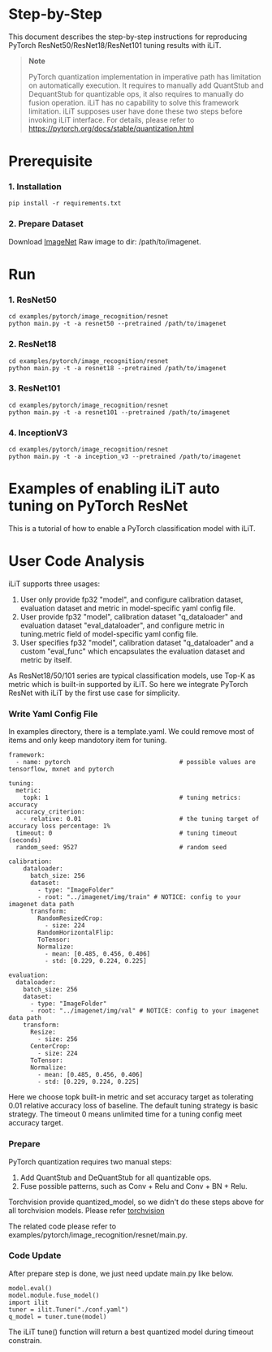 Step-by-Step
============

This document describes the step-by-step instructions for reproducing PyTorch ResNet50/ResNet18/ResNet101 tuning results with iLiT.

> **Note**
>
> PyTorch quantization implementation in imperative path has limitation on automatically execution.
> It requires to manually add QuantStub and DequantStub for quantizable ops, it also requires to manually do fusion operation.
> iLiT has no capability to solve this framework limitation. iLiT supposes user have done these two steps before invoking iLiT interface.
> For details, please refer to https://pytorch.org/docs/stable/quantization.html

# Prerequisite

### 1. Installation

  ```Shell
  pip install -r requirements.txt
  ```

### 2. Prepare Dataset

  Download [ImageNet](http://www.image-net.org/) Raw image to dir: /path/to/imagenet.


# Run

### 1. ResNet50

  ```Shell
  cd examples/pytorch/image_recognition/resnet
  python main.py -t -a resnet50 --pretrained /path/to/imagenet
  ```

### 2. ResNet18

  ```Shell
  cd examples/pytorch/image_recognition/resnet
  python main.py -t -a resnet18 --pretrained /path/to/imagenet
  ```

### 3. ResNet101

  ```Shell
  cd examples/pytorch/image_recognition/resnet
  python main.py -t -a resnet101 --pretrained /path/to/imagenet
  ```

### 4. InceptionV3

  ```Shell
  cd examples/pytorch/image_recognition/resnet
  python main.py -t -a inception_v3 --pretrained /path/to/imagenet
  ```

Examples of enabling iLiT auto tuning on PyTorch ResNet
=======================================================

This is a tutorial of how to enable a PyTorch classification model with iLiT.

# User Code Analysis

iLiT supports three usages:

1. User only provide fp32 "model", and configure calibration dataset, evaluation dataset and metric in model-specific yaml config file.
2. User provide fp32 "model", calibration dataset "q_dataloader" and evaluation dataset "eval_dataloader", and configure metric in tuning.metric field of model-specific yaml config file.
3. User specifies fp32 "model", calibration dataset "q_dataloader" and a custom "eval_func" which encapsulates the evaluation dataset and metric by itself.

As ResNet18/50/101 series are typical classification models, use Top-K as metric which is built-in supported by iLiT. So here we integrate PyTorch ResNet with iLiT by the first use case for simplicity.

### Write Yaml Config File

In examples directory, there is a template.yaml. We could remove most of items and only keep mandotory item for tuning. 


```
framework:
  - name: pytorch                              # possible values are tensorflow, mxnet and pytorch

tuning:
  metric:
    topk: 1                                    # tuning metrics: accuracy 
  accuracy_criterion:
    - relative: 0.01                           # the tuning target of accuracy loss percentage: 1%
  timeout: 0                                   # tuning timeout (seconds)
  random_seed: 9527                            # random seed

calibration:
    dataloader:
      batch_size: 256
      dataset:
        - type: "ImageFolder"
        - root: "../imagenet/img/train" # NOTICE: config to your imagenet data path
      transform:
        RandomResizedCrop:
          - size: 224
        RandomHorizontalFlip:
        ToTensor:
        Normalize:
          - mean: [0.485, 0.456, 0.406]
          - std: [0.229, 0.224, 0.225]

evaluation:
  dataloader:
    batch_size: 256
    dataset:
      - type: "ImageFolder"
      - root: "../imagenet/img/val" # NOTICE: config to your imagenet data path
    transform:
      Resize:
        - size: 256
      CenterCrop:
        - size: 224
      ToTensor:
      Normalize:
        - mean: [0.485, 0.456, 0.406]
        - std: [0.229, 0.224, 0.225]
```

Here we choose topk built-in metric and set accuracy target as tolerating 0.01 relative accuracy loss of baseline. The default tuning strategy is basic strategy. The timeout 0 means unlimited time for a tuning config meet accuracy target.

### Prepare

PyTorch quantization requires two manual steps:

1. Add QuantStub and DeQuantStub for all quantizable ops.
2. Fuse possible patterns, such as Conv + Relu and Conv + BN + Relu.

Torchvision provide quantized_model, so we didn't do these steps above for all torchvision models. Please refer [torchvision](https://github.com/pytorch/vision/tree/master/torchvision/models/quantization)

The related code please refer to examples/pytorch/image_recognition/resnet/main.py.

### Code Update

After prepare step is done, we just need update main.py like below.

```
model.eval()
model.module.fuse_model()
import ilit
tuner = ilit.Tuner("./conf.yaml")
q_model = tuner.tune(model)
```

The iLiT tune() function will return a best quantized model during timeout constrain.
